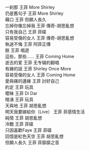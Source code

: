 一刹那 王菲 More Shirley  
仍是舊句子 王菲 More Shirley  
藉口 王菲 但願人長久  
忘掉你像忘掉我 王菲 傳奇-胡思亂想  
只有我自己 王菲 菲碟  
容易受傷的女人 王菲 傳奇-胡思亂想  
執迷不悔 王菲 阿菲正傳  
臉 王菲 唱遊  
這些，那些…… 王菲 Coming Home  
逝去的爱 王菲 无专辑的翻唱  
有緣的話 王菲 Shirley Once More  
容易受傷的女人 王菲 Coming Home  
愛與痛的邊緣 王菲 討好自己  
約定 王菲 玩具  
曖昧 王菲 Di Dar  
暗湧 王菲 玩具  
天與地 王菲 胡思亂想  
明天我要嫁給你（Live） 王菲 菲感情生活  
純情 王菲 胡思亂想  
冷戰 王菲 菲碟  
只因喜歡Faye 王菲 菲碟  
回憶是紅色天空 王菲 胡思亂想  
但願人長久 王菲 菲靡靡之音  


